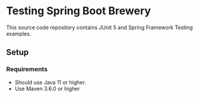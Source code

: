 
# Testing Spring Boot Brewery

This source code repository contains JUnit 5 and Spring Framework Testing examples.

## Setup
### Requirements
* Should use Java 11 or higher.
* Use Maven 3.6.0 or higher
